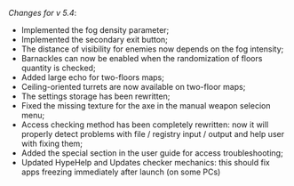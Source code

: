 _Changes for v 5.4_:
- Implemented the fog density parameter;
- Implemented the secondary exit button;
- The distance of visibility for enemies now depends on the fog intensity;
- Barnackles can now be enabled when the randomization of floors quantity is checked;
- Added large echo for two-floors maps;
- Ceiling-oriented turrets are now available on two-floor maps;
- The settings storage has been rewritten;
- Fixed the missing texture for the axe in the manual weapon selecion menu;
- Access checking method has been completely rewritten: now it will properly detect problems with file / registry input / output and help user with fixing them;
- Added the special section in the user guide for access troubleshooting;
- Updated HypeHelp and Updates checker mechanics: this should fix apps freezing immediately after launch (on some PCs)
